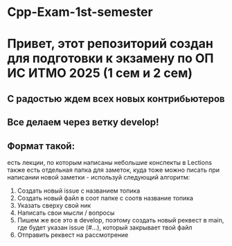 # Cpp-Exam-1st-semester
# Привет, этот репозиторий создан для подготовки к экзамену по ОП ИС ИТМО 2025 (1 сем и 2 сем)

## С радостью ждем всех новых контрибьютеров
## Все делаем через ветку develop!

## Формат такой:
есть лекции, по которым написаны небольшие конспекты в Lections
также есть отдельная папка для заметок, куда тоже можно писать
при написании новой заметки - используй следующий алгоритм:
1) Создать новый issue с названием топика
2) Создать новый файл в соот папке с соотв название топика
3) Указать сверху свой ник
4) Написать свои мысли / вопросы
5) Пишем же все это в develop, поэтому создать новый реквест в main, где будет указан issue (#...), который закрывает твой файл
6) Отправить реквест на рассмотрение